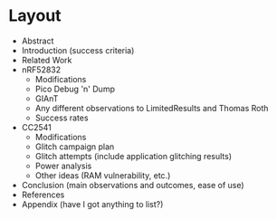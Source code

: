 # Layout

- Abstract
- Introduction (success criteria)
- Related Work
- nRF52832
  - Modifications
  - Pico Debug 'n' Dump
  - GIAnT
  - Any different observations to LimitedResults and Thomas Roth
  - Success rates
- CC2541
  - Modifications
  - Glitch campaign plan
  - Glitch attempts (include application glitching results)
  - Power analysis
  - Other ideas (RAM vulnerability, etc.)
- Conclusion (main observations and outcomes, ease of use)
- References
- Appendix (have I got anything to list?)
